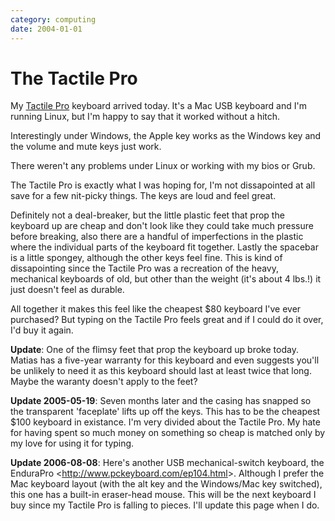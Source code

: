 ```yaml
---
category: computing
date: 2004-01-01
---
```


The Tactile Pro
===============

My [Tactile Pro](http://matias.ca/tactilepro/index.php) keyboard arrived
today. It\'s a Mac USB keyboard and I\'m running Linux, but I\'m happy
to say that it worked without a hitch.

Interestingly under Windows, the Apple key works as the Windows key and
the volume and mute keys just work.

There weren\'t any problems under Linux or working with my bios or Grub.

The Tactile Pro is exactly what I was hoping for, I\'m not dissapointed
at all save for a few nit-picky things. The keys are loud and feel
great.

Definitely not a deal-breaker, but the little plastic feet that prop the
keyboard up are cheap and don\'t look like they could take much pressure
before breaking, also there are a handful of imperfections in the
plastic where the individual parts of the keyboard fit together. Lastly
the spacebar is a little spongey, although the other keys feel fine.
This is kind of dissapointing since the Tactile Pro was a recreation of
the heavy, mechanical keyboards of old, but other than the weight (it\'s
about 4 lbs.!) it just doesn\'t feel as durable.

All together it makes this feel like the cheapest \$80 keyboard I\'ve
ever purchased? But typing on the Tactile Pro feels great and if I could
do it over, I\'d buy it again.

**Update**: One of the flimsy feet that prop the keyboard up broke
today. Matias has a five-year warranty for this keyboard and even
suggests you\'ll be unlikely to need it as this keyboard should last at
least twice that long. Maybe the waranty doesn\'t apply to the feet?

**Update 2005-05-19**: Seven months later and the casing has snapped so
the transparent \'faceplate\' lifts up off the keys. This has to be the
cheapest \$100 keyboard in existance. I\'m very divided about the
Tactile Pro. My hate for having spent so much money on something so
cheap is matched only by my love for using it for typing.

**Update 2006-08-08**: Here\'s another USB mechanical-switch keyboard,
the EnduraPro \<<http://www.pckeyboard.com/ep104.html>\>. Although I
prefer the Mac keyboard layout (with the alt key and the Windows/Mac key
switched), this one has a built-in eraser-head mouse. This will be the
next keyboard I buy since my Tactile Pro is falling to pieces. I\'ll
update this page when I do.
